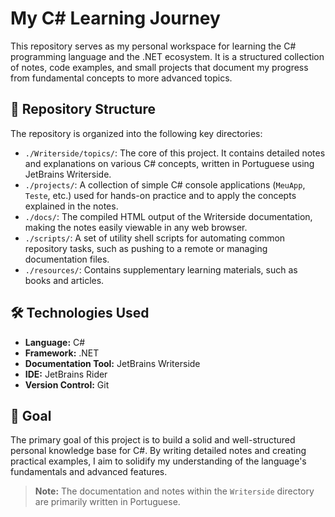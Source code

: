 # My C# Learning Journey

This repository serves as my personal workspace for learning the C# programming language and the .NET ecosystem. It is a structured collection of notes, code examples, and small projects that document my progress from fundamental concepts to more advanced topics.

## 📂 Repository Structure

The repository is organized into the following key directories:

*   `./Writerside/topics/`: The core of this project. It contains detailed notes and explanations on various C# concepts, written in Portuguese using JetBrains Writerside.
*   `./projects/`: A collection of simple C# console applications (`MeuApp`, `Teste`, etc.) used for hands-on practice and to apply the concepts explained in the notes.
*   `./docs/`: The compiled HTML output of the Writerside documentation, making the notes easily viewable in any web browser.
*   `./scripts/`: A set of utility shell scripts for automating common repository tasks, such as pushing to a remote or managing documentation files.
*   `./resources/`: Contains supplementary learning materials, such as books and articles.

## 🛠️ Technologies Used

*   **Language:** C#
*   **Framework:** .NET
*   **Documentation Tool:** JetBrains Writerside
*   **IDE:** JetBrains Rider
*   **Version Control:** Git

## 🎯 Goal

The primary goal of this project is to build a solid and well-structured personal knowledge base for C#. By writing detailed notes and creating practical examples, I aim to solidify my understanding of the language's fundamentals and advanced features.

> **Note:** The documentation and notes within the `Writerside` directory are primarily written in Portuguese.
